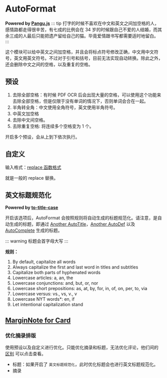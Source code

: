 # AutoFormat
**Powered by [Pangu.js](https://github.com/vinta/pangu.js/)**
::: tip
打字的时候不喜欢在中文和英文之间加空格的人，感情路都走得很辛苦，有七成的比例会在 34 岁的时候跟自己不爱的人结婚，而其余三成的人最后只能把遗产留给自己的猫。毕竟爱情跟书写都需要适时地留白。
:::

这个模块可以给中英文之间加空格，并且会将标点符号修改正确，中文用中文符号，英文用英文符号。不过对于引号和括号，目前无法实现自动转换。除此之外，还会删除中文之间的空格，以及重复的空格。

## 预设
1. 去除全部空格：有时候 PDF OCR 后会出现大量的空格，可以使用这个功能来去除全部空格，但是仅限于没有单词的情况下，否则单词会合在一起。
2. 半角转全角：中文使用全角符号，英文使用半角符号。
3. 中英文加空格
4. 去除中文间空格。
5. 去除重复空格: 将连续多个空格变为 1 个。

开启多个预设，会从上到下依次执行。

## 自定义
输入格式：[replace 函数格式](../advance/custom.md#replace-函数)

就是一般的 replace 替换。

## 英文标题规范化
**Powered by [to-title-case](https://github.com/gouch/to-title-case)**

开启该选项后，AutoFormat 会按照规则将自动生成的标题规范化。请注意，是自动生成的标题，即通过 [Another AutoTitle](anotherautodef.md)，[Another AutoDef](anotherautodef.md) 以及 [AutoComplete](autocomplete.md) 生成的标题。

::: warning
标题会首字母大写
:::

**规则：**
1. By default, capitalize all words
2. Always capitalize the first and last word in titles and subtitles
3. Capitalize both parts of hyphenated words
4. Lowercase articles: a, an, the
5. Lowercase conjunctions: and, but, or, nor
6. Lowercase short prepositions: as, at, by, for, in, of, on, per, to, via
7. Lowercase versus: vs., vs, v., v
8. Lowercase NYT words*: en, if
9. Let intentional capitalization stand

## [MarginNote for Card](../modules/magicaction4card.md#优化摘录排版)
### 优化摘录排版
使用预设以及自定义进行优化。只能优化摘录和标题，无法优化评论，他们间的 [区别](../fundation/concept.md#摘录笔记卡片评论) 可以点击查看。

- 标题：如果开启了 `英文标题规范化`，此时优化标题会也进行英文标题规范化。
- 摘录